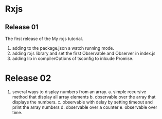 Rxjs
===================

Release 01
----------

The first release of the My rxjs tutorial.

1. adding to the package.json a watch running mode.
2. adding rxjs library and set the first Observable and Observer in index.js
3. adding lib in compilerOptions of tsconfig to inlcude Promise.


Release 02
==========

1. several ways to display numbers from an array.
    a. simple recursive method that display all array elements
    b. observable over the array that displays the numbers.
    c. observable with delay by setting timeout and print the array numbers
    d. observable over a counter
    e. observable over time.

